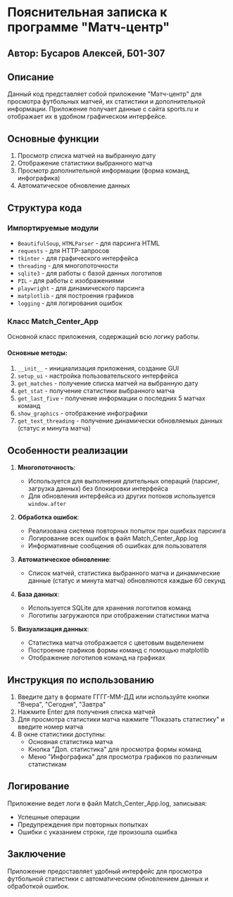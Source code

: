 # Пояснительная записка к программе "Матч-центр"

## Автор: Бусаров Алексей, Б01-307

## Описание
Данный код представляет собой приложение "Матч-центр" для просмотра футбольных матчей, их статистики и дополнительной информации. Приложение получает данные с сайта sports.ru и отображает их в удобном графическом интерфейсе.

## Основные функции
1. Просмотр списка матчей на выбранную дату
2. Отображение статистики выбранного матча
3. Просмотр дополнительной информации (форма команд, инфографика)
4. Автоматическое обновление данных

## Структура кода

### Импортируемые модули
- `BeautifulSoup`, `HTMLParser` - для парсинга HTML
- `requests` - для HTTP-запросов
- `tkinter` - для графического интерфейса
- `threading` - для многопоточности
- `sqlite3` - для работы с базой данных логотипов
- `PIL` - для работы с изображениями
- `playwright` - для динамического парсинга
- `matplotlib` - для построения графиков
- `logging` - для логирования ошибок

### Класс Match_Center_App
Основной класс приложения, содержащий всю логику работы.

#### Основные методы:
1. `__init__` - инициализация приложения, создание GUI
2. `setup_ui` - настройка пользовательского интерфейса
3. `get_matches` - получение списка матчей на выбранную дату
4. `get_stat` - получение статистики выбранного матча
5. `get_last_five` - получение информации о последних 5 матчах команд
6. `show_graphics` - отображение инфографики
7. `get_text_threading` - получение динамически обновляемых данных (статус и минута матча)

## Особенности реализации

1. **Многопоточность**:
   - Используется для выполнения длительных операций (парсинг, загрузка данных) без блокировки интерфейса
   - Для обновления интерфейса из других потоков используется `window.after`

2. **Обработка ошибок**:
   - Реализована система повторных попыток при ошибках парсинга
   - Логирование всех ошибок в файл Match_Center_App.log
   - Информативные сообщения об ошибках для пользователя

3. **Автоматическое обновление**:
   - Список матчей, статистика выбранного матча и динамические данные (статус и минута матча) обновляются каждые 60 секунд

4. **База данных**:
   - Используется SQLite для хранения логотипов команд
   - Логотипы загружаются при отображении статистики матча

5. **Визуализация данных**:
   - Статистика матча отображается с цветовым выделением
   - Построение графиков формы команд с помощью matplotlib
   - Отображение логотипов команд на графиках

## Инструкция по использованию
1. Введите дату в формате ГГГГ-ММ-ДД или используйте кнопки "Вчера", "Сегодня", "Завтра"
2. Нажмите Enter для получения списка матчей
3. Для просмотра статистики матча нажмите "Показать статистику" и введите номер матча
4. В окне статистики доступны:
   - Основная статистика матча
   - Кнопка "Доп. статистика" для просмотра формы команд
   - Меню "Инфографика" для просмотра графиков по различным статистикам

## Логирование
Приложение ведет логи в файл Match_Center_App.log, записывая:
- Успешные операции
- Предупреждения при повторных попытках
- Ошибки с указанием строки, где произошла ошибка

## Заключение
Приложение предоставляет удобный интерфейс для просмотра футбольной статистики с автоматическим обновлением данных и обработкой ошибок.
